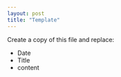 ```yaml
---
layout: post
title: "Template"
---
```


Create a copy of this file and replace:
* Date
* Title
* content

